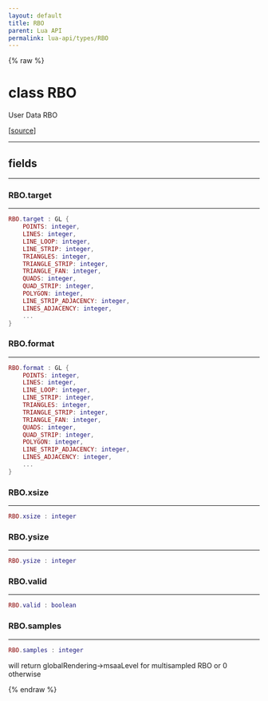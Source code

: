 ```yaml
---
layout: default
title: RBO
parent: Lua API
permalink: lua-api/types/RBO
---
```


{% raw %}

# class RBO





User Data RBO

[<a href="https://github.com/rhys-vdw/RecoilEngine/blob/39a0440f8b3d03a340a3db9cfeb2e589c3e7d595/rts/Lua/LuaRBOs.cpp#L139-L148" target="_blank">source</a>]







---



## fields
---

### RBO.target
---
```lua
RBO.target : GL {
    POINTS: integer,
    LINES: integer,
    LINE_LOOP: integer,
    LINE_STRIP: integer,
    TRIANGLES: integer,
    TRIANGLE_STRIP: integer,
    TRIANGLE_FAN: integer,
    QUADS: integer,
    QUAD_STRIP: integer,
    POLYGON: integer,
    LINE_STRIP_ADJACENCY: integer,
    LINES_ADJACENCY: integer,
    ...
}
```










### RBO.format
---
```lua
RBO.format : GL {
    POINTS: integer,
    LINES: integer,
    LINE_LOOP: integer,
    LINE_STRIP: integer,
    TRIANGLES: integer,
    TRIANGLE_STRIP: integer,
    TRIANGLE_FAN: integer,
    QUADS: integer,
    QUAD_STRIP: integer,
    POLYGON: integer,
    LINE_STRIP_ADJACENCY: integer,
    LINES_ADJACENCY: integer,
    ...
}
```










### RBO.xsize
---
```lua
RBO.xsize : integer
```










### RBO.ysize
---
```lua
RBO.ysize : integer
```










### RBO.valid
---
```lua
RBO.valid : boolean
```










### RBO.samples
---
```lua
RBO.samples : integer
```



will return globalRendering->msaaLevel for multisampled RBO or 0 otherwise










{% endraw %}